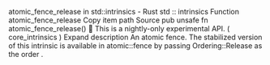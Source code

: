 atomic_fence_release in std::intrinsics - Rust
std
::
intrinsics
Function
atomic_fence_release
Copy item path
Source
pub unsafe fn atomic_fence_release()
🔬
This is a nightly-only experimental API. (
core_intrinsics
)
Expand description
An atomic fence.
The stabilized version of this intrinsic is available in
atomic::fence
by passing
Ordering::Release
as the
order
.